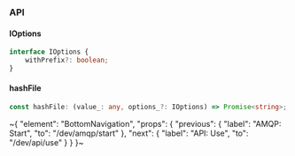 

### API

#### IOptions

```ts
interface IOptions {
    withPrefix?: boolean;
}
```

#### hashFile

```ts
const hashFile: (value_: any, options_?: IOptions) => Promise<string>;
```


~{
  "element": "BottomNavigation",
  "props": {
    "previous": {
      "label": "AMQP: Start",
      "to": "/dev/amqp/start"
    },
    "next": {
      "label": "API: Use",
      "to": "/dev/api/use"
    }
  }
}~